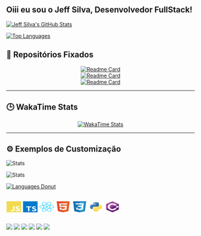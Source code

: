 ## Oiii eu sou o Jeff Silva, Desenvolvedor FullStack!

<!-- Estatísticas Gerais -->
[![Jeff Silva's GitHub Stats](https://github-readme-stats.vercel.app/api?username=jeffsilva03&show_icons=true&theme=radical&hide=issues,prs)](https://github.com/jeffsilva03)

<!-- Top Languages -->
[![Top Languages](https://github-readme-stats.vercel.app/api/top-langs/?username=jeffsilva03&layout=compact&langs_count=8)](https://github.com/jeffsilva03)


## 📌 Repositórios Fixados

<div align="center">

[![Readme Card](https://github-readme-stats.vercel.app/api/pin/?username=jeffsilva03&repo=meu-projeto-1)](https://github.com/jeffsilva03/meu-projeto-1)  
[![Readme Card](https://github-readme-stats.vercel.app/api/pin/?username=jeffsilva03&repo=meu-projeto-2)](https://github.com/jeffsilva03/meu-projeto-2)  
[![Readme Card](https://github-readme-stats.vercel.app/api/pin/?username=jeffsilva03&repo=meu-projeto-3)](https://github.com/jeffsilva03/meu-projeto-3)

</div>

---

## 🕒 WakaTime Stats

<div align="center">

[![WakaTime Stats](https://github-readme-stats.vercel.app/api/wakatime?username=jeffsilva03&layout=compact)](https://github.com/anuraghazra/github-readme-stats)

</div>

---

## ⚙️ Exemplos de Customização


![Stats](https://github-readme-stats.vercel.app/api?username=jeffsilva03&show_icons=true&theme=dracula)


![Stats](https://github-readme-stats.vercel.app/api?username=jeffsilva03&show_icons=true&hide=contribs,rank)


[![Languages Donut](https://github-readme-stats.vercel.app/api/top-langs/?username=jeffsilva03&layout=donut)](https://github.com/jeffsilva03)




<div style="display: inline_block"><br>
  <img align="center" alt="Rafa-Js" height="30" width="40" src="https://raw.githubusercontent.com/devicons/devicon/master/icons/javascript/javascript-plain.svg">
  <img align="center" alt="Rafa-Ts" height="30" width="40" src="https://raw.githubusercontent.com/devicons/devicon/master/icons/typescript/typescript-plain.svg">
  <img align="center" alt="Rafa-React" height="30" width="40" src="https://raw.githubusercontent.com/devicons/devicon/master/icons/react/react-original.svg">
  <img align="center" alt="Rafa-HTML" height="30" width="40" src="https://raw.githubusercontent.com/devicons/devicon/master/icons/html5/html5-original.svg">
  <img align="center" alt="Rafa-CSS" height="30" width="40" src="https://raw.githubusercontent.com/devicons/devicon/master/icons/css3/css3-original.svg">
  <img align="center" alt="Rafa-Python" height="30" width="40" src="https://raw.githubusercontent.com/devicons/devicon/master/icons/python/python-original.svg">
  <img align="center" alt="Rafa-Csharp" height="30" width="40" src="https://raw.githubusercontent.com/devicons/devicon/master/icons/csharp/csharp-original.svg">
</div>
  
  ##
 
<div> 
  <a href="https://www.youtube.com/channel/UC_-uuuZbY0AAt9CViNzvc-Q" target="_blank"><img src="https://img.shields.io/badge/YouTube-FF0000?style=for-the-badge&logo=youtube&logoColor=white" target="_blank"></a>
  <a href="https://instagram.com/rafaballerini" target="_blank"><img src="https://img.shields.io/badge/-Instagram-%23E4405F?style=for-the-badge&logo=instagram&logoColor=white" target="_blank"></a>
 	<a href="https://www.twitch.tv/rafaballerinii" target="_blank"><img src="https://img.shields.io/badge/Twitch-9146FF?style=for-the-badge&logo=twitch&logoColor=white" target="_blank"></a>
 <a href="https://discord.gg/wagxzStdcR" target="_blank"><img src="https://img.shields.io/badge/Discord-7289DA?style=for-the-badge&logo=discord&logoColor=white" target="_blank"></a> 
  <a href = "mailto:contatorafaballerini@gmail.com"><img src="https://img.shields.io/badge/-Gmail-%23333?style=for-the-badge&logo=gmail&logoColor=white" target="_blank"></a>
  <a href="https://www.linkedin.com/in/rafaella-ballerini-45875016a" target="_blank"><img src="https://img.shields.io/badge/-LinkedIn-%230077B5?style=for-the-badge&logo=linkedin&logoColor=white" target="_blank"></a> 
  
</div>
